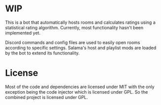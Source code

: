 # WIP

This is a bot that automatically hosts rooms and calculates ratings using a statistical rating algorithm. Currently, most functionality hasn't been implemented yet.

Discord commands and config files are used to easily open rooms according to specific settings. Salama's host and playlist mods are loaded by the bot to extend its functionality.

# License

Most of the code and dependencies are licensed under MIT with the only exception being the code injector which is licensed under GPL. So the combined project is licensed under GPL.
